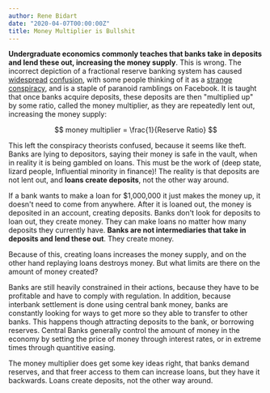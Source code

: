 ```yaml
---
author: Rene Bidart
date: "2020-04-07T00:00:00Z"
title: Money Multiplier is Bullshit
---
```

**Undergraduate economics commonly teaches that banks take in deposits and lend these out, increasing the money supply**. This is wrong. The incorrect depiction of a fractional reserve banking system has caused [widespread](https://www.youtube.com/watch?v=3mUi9IZb4T4) [confusion](https://www.youtube.com/watch?v=93_Va7I7Lgg), with some people thinking of it as a [strange conspiracy](https://www.youtube.com/results?search_query=fractional+reserve+banking+conspiracy), and is a staple of paranoid ramblings on Facebook. It is taught that once banks acquire deposits, these deposits are then "multiplied up" by some ratio, called the money multiplier, as they are repeatedly lent out, increasing the money supply:

$$ money multiplier = \frac{1}{Reserve Ratio} $$

This left the conspiracy theorists confused, because it seems like theft. Banks are lying to depositors, saying their money is safe in the vault, when in reality it is being gambled on loans. This must be the work of (deep state, lizard people, Influential minority in finance)! The reality is that deposits are not lent out, and **loans create deposits**, not the other way around.

If a bank wants to make a loan for $1,000,000 it just makes the money up, it doesn't need to come from anywhere. After it is loaned out, the money is deposited in an account, creating deposits. Banks don't look for deposits to loan out, they create money. They can make loans no matter how many deposits they currently have. **Banks are not intermediaries that take in deposits and lend these out**. They create money.

Because of this, creating loans increases the money supply, and on the other hand replaying loans destroys money. But what limits are there on the amount of money created?

Banks are still heavily constrained in their actions, because they have to be profitable and have to comply with regulation. In addition, because interbank settlement is done using central bank money, banks are constantly looking for ways to get more so they able to transfer to other banks. This happens though attracting deposits to the bank, or borrowing reserves. Central Banks generally control the amount of money in the economy by setting the price of money through interest rates, or in extreme times through quantitive easing. 

The money multiplier does get some key ideas right, that banks demand reserves, and that freer access to them can increase loans, but they have it backwards. Loans create deposits, not the other way around.




